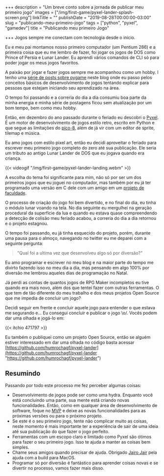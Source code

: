 +++
description = "Um breve conto sobre a jornada de publicar meu primeiro jogo"
images = ["/img/first-game/pyxel-lander-splash-screen.png"]
linkTitle = ""
publishDate = "2019-08-28T00:00:00-03:00"
slug = "publicando-meu-primeiro-jogo"
tags = ["python", "pyxel", "gamedev"]
title = "Publicando meu primeiro Jogo"

+++
Jogos sempre me conectam com tecnologia desde o início.

Eu e meu pai montamos nosso primeiro computador (um Pentium 286) e a primeira coisa que eu me lembro de fazer, foi jogar os jogos de DOS como Prince of Persia e Lunar Lander. Eu aprendi vários comandos de CLI só para poder jogar os meus jogos favoritos.

A paixão por jogar e fazer jogos sempre me acompanhou como um hobby. I tenho uma [série de posts sobre pygame](https://humberto.io/pt-br/tags/pygame/) neste blog onde eu passo pelos conceitos básicos de desenvolvimento de jogos tentando explicar para pessoas que estejam iniciando seu aprendizado na área.

O tempo foi passando e a correria do dia a dia consumiu boa parte da minha energia e minha série de postagens ficou sem atualização por um bom tempo, bem como meu hobby.

Então, em dezembro do ano passado durante o feriado eu descobri o [Pyxel](https://github.com/kitao/pyxel). É um motor de desenvolvimento de jogos estilo retro, escrito em Python e que segue as limitações do [pico-8](https://en.wikipedia.org/wiki/Pico-8), além de já vir com um editor de sprite, tilemap e música.

Eu amo jogos com estilo pixel art, então eu decidi aproveitar o feriado para escrever meu primeiro jogo completo do zero até sua publicação. Ele seria um tributo ao antigo Lunar Lander de DOS que eu jogava quando era criança.

{{< videogif "/img/first-game/pyxel-lander-landing.webm" >}}

A escolha do tema foi significante para mim, não só por ser um dos primeiros jogos que eu joguei no computador, mas também por eu já ter programado uma versão em C dele com um amigo em um [projeto de faculdade](https://github.com/ravishi/lunar-lander-ex/commits/master).

O processo de criação do jogo foi bem divertido, e no final do dia, eu tinha o módulo lunar voando na tela. No dia seguinte eu mergulhei na geração procedural da superfície da lua e quando eu estava quase compreendendo a detecção de colisão meu feriado acabou, a correria do dia a dia retornou e o projeto estagnou.

O tempo foi passando, eu já tinha esquecido do projeto, porém, durante uma pausa para o almoço, navegando no twitter eu me deparei com a seguinte pergunta:

> "Qual foi a ultima vez que desenvolveu algo só por diversão?"

Eu amo programar e escrever no meu blog e na maior parte do tempo me divirto fazendo isso no meu dia a dia, mas pensando em algo 100% por diversão me lembrou aqueles dias de programação no Natal.

Já perdi as contas de quantos jogos de RPG Maker incompletos eu tive quando era mais novo, além dos que tentei fazer com outras ferramentas. O que tem de tão diferente do meu trabalho e dos meus projetos Open Source que me impedia de concluir um jogo?

Decidi seguir em frente e concluir aquele jogo para entender o que estava me segurando e... Eu consegui concluir e publicar o jogo \\o/. Vocês podem dar uma olhada e jogá-lo em:

{{< itchio 471797 >}}

Eu também o publiquei como um projeto Open Source, então se alguém estiver interessado em dar uma olhada no código basta acessar [https://github.com/humrochagf/pyxel-lander](https://github.com/humrochagf/pyxel-lander "https://github.com/humrochagf/pyxel-lander")

## Resumindo

Passando por todo este processo me fez perceber algumas coisas:

* Desenvolvimento de jogos pode ser como uma hydra. Enquanto você está concluindo uma parte, sua mente está criando novas funcionalidades. Então, como em qualquer área de desenvolvimento de software, foque no [MVP](https://en.wikipedia.org/wiki/Minimum_viable_product) e deixe as novas funcionalidades para as próximas versões ou para o próximo projeto.
* Se este é o seu primeiro jogo, tente não complicar muito as coisas, neste momento é mais importante ter a experiência de sair de uma ideia até sua publicação do que fazer o jogo perfeito.
* Ferramentas com um escopo claro e limitado como Pyxel são ótimos para fazer o seu primeiro jogo. Isso te ajuda a manter as coisas bem simples.
* Chame seus amigos quando precisar de ajuda. Obrigado [Jairo Jair](https://jairojair.com/) pela ajuda com a build para MacOS.
* Programar só por diversão é fantástico para aprender coisas novas e se divertir no processo, vamos fazer mais disso.

